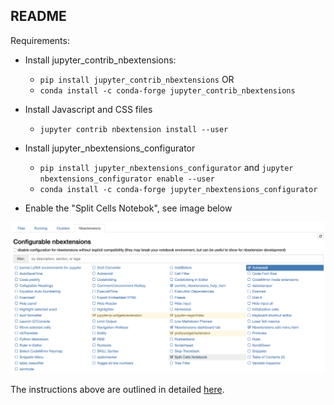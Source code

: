 ## README

Requirements:

- Install jupyter_contrib_nbextensions:
	- `pip install jupyter_contrib_nbextensions` OR 
	- `conda install -c conda-forge jupyter_contrib_nbextensions`

- Install Javascript and CSS files
	- `jupyter contrib nbextension install --user`

- Install jupyter_nbextensions_configurator
	- `pip install jupyter_nbextensions_configurator` and `jupyter nbextensions_configurator enable --user`
	- `conda install -c conda-forge jupyter_nbextensions_configurator`

- Enable the "Split Cells Notebok", see image below

![extensions](img.png)

The instructions above are outlined in detailed [here](https://jupyter-contrib-nbextensions.readthedocs.io/en/latest/install.html).
